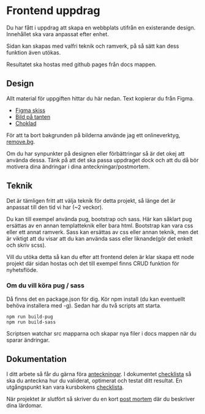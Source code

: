 # Frontend uppdrag

Du har fått i uppdrag att skapa en webbplats utifrån en existerande design.
Innehållet ska vara anpassat efter enhet.

Sidan kan skapas med valfri teknik och ramverk, på så sätt kan dess funktion
även utökas.

Resultatet ska hostas med github pages från docs mappen.

## Design

Allt material för uppgiften hittar du här nedan. Text kopierar du från Figma.

* [Figma skiss](https://www.figma.com/file/n9dJBwH4mYwa4dMU7ysDyF/Jessica-Mavis-Cox?node-id=0%3A1)
* [Bild på tanten](https://unsplash.com/photos/eY1_nQs9aNI)
* [Choklad](https://unsplash.com/photos/tppi1oZAdZI)

För att ta bort bakgrunden på bilderna använde jag ett onlineverktyg, [remove.bg](https://www.remove.bg/).

Om du har synpunkter på designen eller förbättringar så är det okej att använda dessa.
Tänk på att det ska passa uppdraget dock och att du då bör motivera dina ändringar
i dina anteckningar/postmortem.

## Teknik

Det är tämligen fritt att välja teknik för detta projekt, så länge det är anpassat
till den tid vi har (~2 veckor).

Du kan till exempel använda pug, bootstrap och sass. Här kan såklart pug ersättas av
en annan templatteknik eller bara html. Bootstrap kan vara css eller ett annat 
ramverk. Sass kan ersättas av css eller annan teknik, men det är viktigt att du
visar att du kan använda sass eller liknande(gör det enkelt och skriv scss).

Vill du utöka detta så kan du efter att frontend delen är klar skapa ett node projekt
där sidan hostas och det till exempel finns CRUD funktion för nyhetsflöde. 

### Om du vill köra pug / sass

Då finns det en package.json för dig. Kör npm install (du kan eventuellt behöva installera med -g).
Sedan har du två scripts att starta.

```
npm run build-pug
npm run build-sass
```

Scriptsen watchar src mapparna och skapar nya filer i docs mappen när du sparar ändringar.

## Dokumentation

I ditt arbete så får du gärna föra [anteckningar](dokumentation/anteckningar.md).
I dokumentet [checklista](dokumentation/checklista.md) så ska du anteckna hur du
validerat, optimerat och testat ditt resultat.
En utgångspunkt kan vara kursbokens [checklista](https://jens-andreasson.gitbook.io/webbutveckling/tester/checklista-foer-webbsidor).

När projektet är slutfört så skriver du en kort [post mortem](dokumentation/postmortem.md) 
där du beskriver dina lärdomar.
